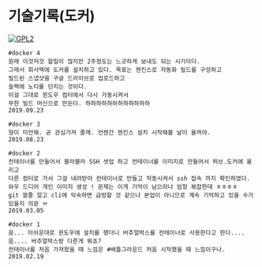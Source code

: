 # 기술기록(도커)

[![GPL2](https://img.shields.io/badge/license-GPL2-yellowgreen.svg)](https://github.com/parkkw09/parkSync/edit/master/LICENSE)

```
#docker 4
원래 이것저것 할일이 많지만 2주정도는 느긋하게 보내도 되는 시기이다.
그래서 회사맥에 도커를 설치하고 있다. 목표는 젠킨스로 자동화 빌드를 구성하고
빌드된 스냅샷을 구글 드라이브로 업로드하고
슬랙에 노티를 던지는 것이다.
이걸 그대로 윈도우 컴터에서 다시 가동시켜서
무한 빌드 머신으로 만든다. 하하하하하하하하하하하하
2019.09.23
```

```
#docker 3
형이 미안해. 곧 관심가져 줄께. 언젠간 젠킨스 설치 시작해볼 날이 올꺼야.
2019.08.23
```

```
#docker 2
컨테이너를 만들어서 블라블라 SSH 셋업 하고 컨테이너를 이미지로 만들어서 허브.도커에 올리고
다른 컴터로 가서 그걸 내려받아 컨테이너로 만들고 작동시켜서 ssh 접속 까지 확인하였다.
와우 드디어 개인 이미지 생성 ! 문제는 이게 기억이 남으려나 엄청 복잡한데 ㅎㅎㅎㅎ
git 쓸줄 알고 cli에 익숙하면 금방할 것 같으나 본업이 아니므로 계속 기억하고 있을 수가 있을지 의문 ㅠ
2019.03.05
```

```
#docker 1
음... 아쉬운대로 윈도우에 설치를 했더니 버추얼박스를 컨테이너로 사용한다고 한다....
음.... 버추얼박스랑 다른게 뭐죠?
컨테이너를 처음 가져왔을 때 느낌은 #배틀그라운드 처음 시작했을 때 느낌이구나.
2019.02.19
```
